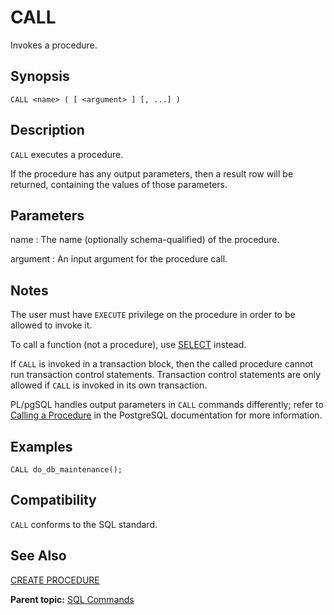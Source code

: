 # CALL 

Invokes a procedure.

## <a id="section2"></a>Synopsis 

``` {#sql_command_synopsis}
CALL <name> ( [ <argument> ] [, ...] )
```

## <a id="section3"></a>Description 

`CALL` executes a procedure.

If the procedure has any output parameters, then a result row will be returned, containing the values of those parameters.

## <a id="section4"></a>Parameters 

name
:   The name \(optionally schema-qualified\) of the procedure.

argument
:   An input argument for the procedure call.

## <a id="section4"></a>Notes

The user must have `EXECUTE` privilege on the procedure in order to be allowed to invoke it.

To call a function \(not a procedure\), use [SELECT](SELECT.html) instead.

If `CALL` is invoked in a transaction block, then the called procedure cannot run transaction control statements. Transaction control statements are only allowed if `CALL` is invoked in its own transaction.

PL/pgSQL handles output parameters in `CALL` commands differently; refer to [Calling a Procedure](https://www.postgresql.org/docs/12/plpgsql-control-structures.html#PLPGSQL-STATEMENTS-CALLING-PROCEDURE) in the PostgreSQL documentation for more information.

## <a id="section5"></a>Examples 

```
CALL do_db_maintenance();
```

## <a id="section6"></a>Compatibility 

`CALL` conforms to the SQL standard.

## <a id="section7"></a>See Also 

[CREATE PROCEDURE](CREATE_PROCEDURE.html)

**Parent topic:** [SQL Commands](../sql_commands/sql_ref.html)

